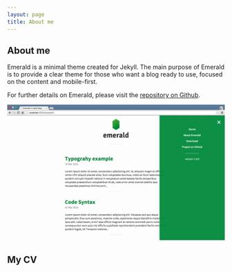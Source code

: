 ```yaml
---
layout: page
title: About me
---
```

## About me
Emerald is a minimal theme created for Jekyll. The main purpose of Emerald is to provide a clear theme for those who want a blog ready to use, focused on the content and mobile-first.

For further details on Emerald, please visit the [repository on Github](https://github.com/KingFelix/emerald/).

![Emerald](assets/images/Emerald01.png "Emerald")

## My CV